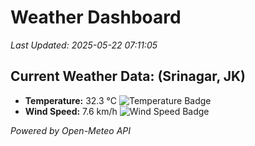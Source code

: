
# Weather Dashboard

_Last Updated: 2025-05-22 07:11:05_

## Current Weather Data: (Srinagar, JK)
- **Temperature:** 32.3 °C ![Temperature Badge](https://img.shields.io/badge/Temperature-High%20Temp-orange)
- **Wind Speed:** 7.6 km/h ![Wind Speed Badge](https://img.shields.io/badge/Wind%20Speed-Light%20Wind-blue)

*Powered by Open-Meteo API*
